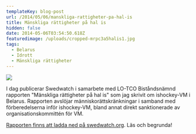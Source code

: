 ```yaml
---
templateKey: blog-post
url: /2014/05/06/manskliga-rattigheter-pa-hal-is
title: Mänskliga rättigheter på hal is
hidden: false
date: 2014-05-06T03:54:50.618Z
featuredimage: /uploads/cropped-mrpc3a5halis1.jpg
tags:
  - Belarus
  - Idrott
  - Mänskliga rättigheter
---
```

![](/uploads/mrpc3a5halis1.jpg)

I dag publicerar Swedwatch i samarbete med LO-TCO Biståndsnämnd rapporten "Mänskliga rättigheter på hal is" som jag skrivit om ishockey-VM i Belarus. Rapporten avslöjar människorättskränkningar i samband med förberedelserna inför ishockey-VM, bland annat direkt sanktionerade av organisationskommittén för VM.

[Rapporten finns att ladda ned på swedwatch.org](http://www.swedwatch.org/rapporter/manskliga-rattigheter-pa-hal). Läs och begrunda!
